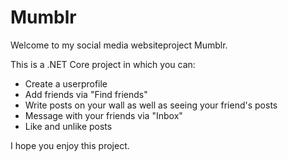 # Mumblr

Welcome to my social media websiteproject Mumblr.

This is a .NET Core project in which you can:

- Create a userprofile
- Add friends via "Find friends"
- Write posts on your wall as well as seeing your friend's posts
- Message with your friends via "Inbox"
- Like and unlike posts

I hope you enjoy this project.
